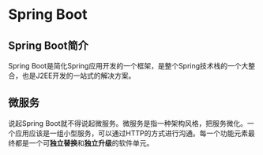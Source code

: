 # Spring Boot

## Spring Boot简介  

Spring Boot是简化Spring应用开发的一个框架，是整个Spring技术栈的一个大整合，也是J2EE开发的一站式的解决方案。  

## 微服务  

说起Spring Boot就不得说起微服务。微服务是指一种架构风格，把服务微化。一个应用应该是一组小型服务，可以通过HTTP的方式进行沟通。每一个功能元素最终都是一个可**独立替换**和**独立升级**的软件单元。

